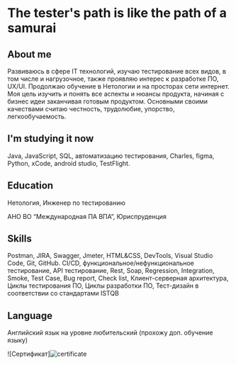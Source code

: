 # The tester's path is like the path of a samurai

## About me

Развиваюсь в сфере IT технологий, изучаю тестирование всех видов, в том числе и нагрузочное, также проявляю интерес к разработке ПО, UX/UI. Продолжаю обучение в Нетологии и на просторах сети интернет. 
Моя цель изучить и понять все аспекты и нюансы продукта, начиная с бизнес идеи заканчивая готовым продуктом. Основными своими качествами считаю честность, трудолюбие, упорство, легкообучаемость.  


## I'm studying it now

Java, JavaScript, SQL, автоматизацию тестирования, Charles, figma, Python, xCode, android studio, TestFlight.

## Education

Нетология, Инженер по тестированию

АНО ВО “Международная ПА ВПА”, Юриспруденция

## Skills

Postman, JIRA, Swagger, Jmeter, HTML&CSS, DevTools, Visual Studio Code, Git, GitHub.
CI/CD, функциональное/нефункциональное тестирование, API тестирование, 
Rest, Soap, Regression, Integration, Smoke, 
Test Case, Bug report, 
Check list, Клиент-серверная архитектура, 
Циклы тестирования ПО, Циклы разработки ПО, Тест-дизайн в соответствии со стандартами ISTQB

## Language

Английский язык на уровне любительский (прохожу доп. обучение языку)

![Сертификат]![certificate](https://github.com/Freshik115/About-Me/assets/155950115/3a407e27-31eb-4f3c-8282-6fade2cae07a)





